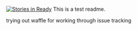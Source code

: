 [![Stories in Ready](https://badge.waffle.io/chadjuehring/test-waffle.png?label=ready&title=Ready)](https://waffle.io/chadjuehring/test-waffle)
This is a test readme.

trying out waffle for working through issue tracking
